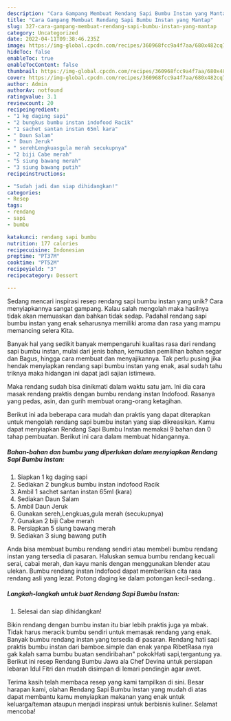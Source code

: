 ```yaml
---
description: "Cara Gampang Membuat Rendang Sapi Bumbu Instan yang Mantap"
title: "Cara Gampang Membuat Rendang Sapi Bumbu Instan yang Mantap"
slug: 327-cara-gampang-membuat-rendang-sapi-bumbu-instan-yang-mantap
category: Uncategorized
date: 2022-04-11T09:38:46.235Z
image: https://img-global.cpcdn.com/recipes/360968fcc9a4f7aa/680x482cq70/rendang-sapi-bumbu-instan-foto-resep-utama.jpg
hideToc: false
enableToc: true
enableTocContent: false
thumbnail: https://img-global.cpcdn.com/recipes/360968fcc9a4f7aa/680x482cq70/rendang-sapi-bumbu-instan-foto-resep-utama.jpg
cover: https://img-global.cpcdn.com/recipes/360968fcc9a4f7aa/680x482cq70/rendang-sapi-bumbu-instan-foto-resep-utama.jpg
author: Admin
authorAv: notfound
ratingvalue: 3.1
reviewcount: 20
recipeingredient:
- "1 kg daging sapi"
- "2 bungkus bumbu instan indofood Racik"
- "1 sachet santan instan 65ml kara"
- " Daun Salam"
- " Daun Jeruk"
- " serehLengkuasgula merah secukupnya"
- "2 biji Cabe merah"
- "5 siung bawang merah"
- "3 siung bawang putih"
recipeinstructions:

- "Sudah jadi dan siap dihidangkan!"
categories:
- Resep
tags:
- rendang
- sapi
- bumbu

katakunci: rendang sapi bumbu 
nutrition: 177 calories
recipecuisine: Indonesian
preptime: "PT37M"
cooktime: "PT52M"
recipeyield: "3"
recipecategory: Dessert

---
```





Sedang mencari inspirasi resep rendang sapi bumbu instan yang unik? Cara menyiapkannya sangat gampang. Kalau salah mengolah maka hasilnya tidak akan memuaskan dan bahkan tidak sedap. Padahal rendang sapi bumbu instan yang enak seharusnya memiliki aroma dan rasa yang mampu memancing selera Kita.





Banyak hal yang sedikit banyak mempengaruhi kualitas rasa dari rendang sapi bumbu instan, mulai dari jenis bahan, kemudian pemilihan bahan segar dan Bagus, hingga cara membuat dan menyajikannya. Tak perlu pusing jika hendak menyiapkan rendang sapi bumbu instan yang enak,      asal sudah tahu triknya maka hidangan ini dapat jadi sajian istimewa.














Maka rendang sudah bisa dinikmati dalam waktu satu jam. Ini dia cara masak rendang praktis dengan bumbu rendang instan Indofood. Rasanya yang pedas, asin, dan gurih membuat orang-orang ketagihan.






Berikut ini ada beberapa cara mudah dan praktis yang dapat diterapkan untuk mengolah rendang sapi bumbu instan yang siap dikreasikan. Kamu dapat menyiapkan Rendang Sapi Bumbu Instan memakai 9 bahan dan 0 tahap pembuatan. Berikut ini cara dalam membuat hidangannya.

<!--inarticleads1-->

##### Bahan-bahan dan bumbu yang diperlukan dalam menyiapkan Rendang Sapi Bumbu Instan:

1. Siapkan 1 kg daging sapi
1. Sediakan 2 bungkus bumbu instan indofood Racik
1. Ambil 1 sachet santan instan 65ml (kara)
1. Sediakan  Daun Salam
1. Ambil  Daun Jeruk
1. Gunakan  sereh,Lengkuas,gula merah (secukupnya)
1. Gunakan 2 biji Cabe merah
1. Persiapkan 5 siung bawang merah
1. Sediakan 3 siung bawang putih


Anda bisa membuat bumbu rendang sendiri atau membeli bumbu rendang instan yang tersedia di pasaran. Haluskan semua bumbu rendang kecuali serai, cabai merah, dan kayu manis dengan menggunakan blender atau ulekan. Bumbu rendang instan Indofood dapat memberikan cita rasa rendang asli yang lezat. Potong daging ke dalam potongan kecil-sedang.. 

<!--inarticleads2-->

##### Langkah-langkah untuk buat Rendang Sapi Bumbu Instan:


1. Selesai dan siap dihidangkan!

Bikin rendang dengan bumbu instan itu biar lebih praktis juga ya mbak. Tidak harus meracik bumbu sendiri untuk memasak rendang yang enak. Banyak bumbu rendang instan yang tersedia di pasaran. Rendang hati sapi praktis bumbu instan dari bamboe.simple dan enak yanpa RibetRasa nya gak kalah sama bumbu buatan sendiribahan&#34; pokokHati sapi,tergantung ya. Berikut ini resep Rendang Bumbu Jawa ala Chef Devina untuk persiapan lebaran Idul Fitri dan mudah disimpan di lemari pendingin agar awet. 

Terima kasih telah membaca resep yang kami tampilkan di sini. Besar harapan kami, olahan Rendang Sapi Bumbu Instan yang mudah di atas dapat membantu kamu menyiapkan makanan yang enak untuk keluarga/teman ataupun menjadi inspirasi untuk berbisnis kuliner. Selamat mencoba!
